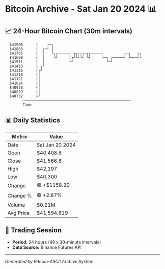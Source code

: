 # Bitcoin Archive - Sat Jan 20 2024 📊

## 📈 24-Hour Bitcoin Chart (30m intervals)

```
  $41900      ┤    ┌─┐                                         
  $41803      ┤  ┌─┘ │                                         
  $41705      ┤  │   └┐┌─────┐ ┌┐┌┐┌─┐┌─────┐         ┌─┐   ┌┐ 
  $41608      ┤  │    └┘     │┌┘└┘└┘ └┘     └─┐ ┌─────┘ └───┘└ 
  $41511      ┤  │           └┘               └─┘              
  $41413      ┤ ┌┘                                             
  $41316      ┤┌┘                                              
  $41218      ┤│                                               
  $41121      ┤│                                               
  $41024      ┤│                                               
  $40926      ┤│                                               
  $40829      ┤│                                               
  $40732      ┼┘                                               
        ────────────────────────────────────────────────→
        Time
```

## 📊 Daily Statistics

| Metric | Value |
|--------|-------|
| Date | Sat Jan 20 2024 |
| Open | $40,408.6 |
| Close | $41,566.8 |
| High | $42,197 |
| Low | $40,300 |
| Change | 🟢 +$1158.20 |
| Change % | 🟢 +2.87% |
| Volume | $0.21M |
| Avg Price | $41,594.819 |

## 📅 Trading Session

- **Period:** 24 hours (48 x 30-minute intervals)
- **Data Source:** Binance Futures API

---
*Generated by Bitcoin-ASCII Archive System*

